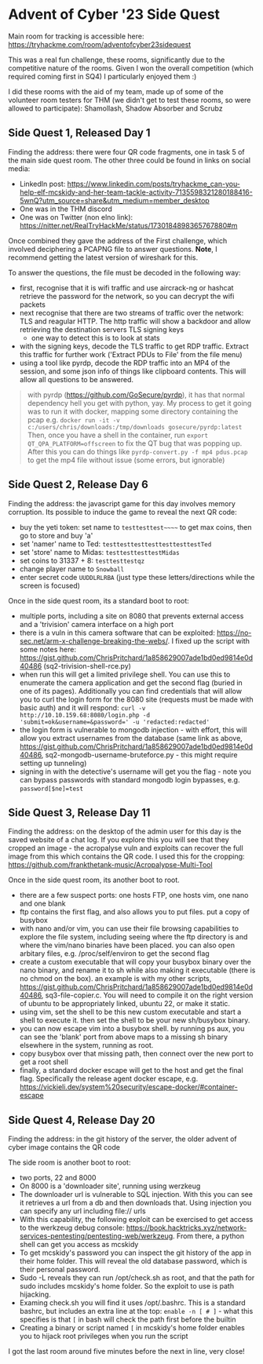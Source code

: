 # Advent of Cyber '23 Side Quest

Main room for tracking is accessible here: https://tryhackme.com/room/adventofcyber23sidequest

This was a real fun challenge, these rooms, significantly due to the competitive nature of the rooms. Given I won the overall competition (which required coming first in SQ4) I particularly enjoyed them :)

I did these rooms with the aid of my team, made up of some of the volunteer room testers for THM (we didn't get to test these rooms, so were allowed to participate): Shamollash, Shadow Absorber and Scrubz

## Side Quest 1, Released Day 1

Finding the address: there were four QR code fragments, one in task 5 of the main side quest room. The other three could be found in links on social media:
- LinkedIn post: https://www.linkedin.com/posts/tryhackme_can-you-help-elf-mcskidy-and-her-team-tackle-activity-7135598321280188416-5wnQ?utm_source=share&utm_medium=member_desktop
- One was in the THM discord
- One was on Twitter (non elno link): https://nitter.net/RealTryHackMe/status/1730184898365767880#m

Once combined they gave the address of the First challenge, which involved deciphering a PCAPNG file to answer questions. **Note**, I recommend getting the latest version of wireshark for this.

To answer the questions, the file must be decoded in the following way:
- first, recognise that it is wifi traffic and use aircrack-ng or hashcat retrieve the password for the network, so you can decrypt the wifi packets
- next recognise that there are two streams of traffic over the network: TLS and reagular HTTP. The http traffic will show a backdoor and allow retrieving the destination servers TLS signing keys
  - one way to detect this is to look at stats
- with the signing keys, decode the TLS traffic to get RDP traffic. Extract this traffic for further work ('Extract PDUs to File' from the file menu)
- using a tool like pyrdp, decode the RDP traffic into an MP4 of the session, and some json info of things like clipboard contents. This will allow all questions to be answered.

> with pyrdp (https://github.com/GoSecure/pyrdp), it has that normal dependency hell you get with python, yay.
> My process to get it going was to run it with docker, mapping some directory containing the pcap e.g. `docker run -it -v c:/users/chris/downloads:/tmp/downloads gosecure/pyrdp:latest`
> Then, once you have a shell in the container, run `export QT_QPA_PLATFORM=offscreen` to fix the QT bug that was popping up.
> After this you can do things like `pyrdp-convert.py -f mp4 pdus.pcap` to get the mp4 file without issue (some errors, but ignorable)

## Side Quest 2, Release Day 6

Finding the address: the javascript game for this day involves memory corruption. Its possible to induce the game to reveal the next QR code:
- buy the yeti token: set name to `testtesttest~~~~` to get max coins, then go to store and buy 'a'
- set 'namer' name to Ted: `testtesttesttesttesttesttestTed`
- set 'store' name to Midas: `testtesttesttestMidas`
- set coins to 31337 + 8: `testtesttestqz`
- change player name to `Snowball`
- enter secret code `UUDDLRLRBA` (just type these letters/directions while the screen is focused)

Once in the side quest room, its a standard boot to root:
- multiple ports, including a site on 8080 that prevents external access and a 'trivision' camera interface on a high port
- there is a vuln in this camera software that can be exploited: https://no-sec.net/arm-x-challenge-breaking-the-webs/. I fixed up the script with some notes here: https://gist.github.com/ChrisPritchard/1a858629007ade1bd0ed9814e0d40486 (sq2-trivision-shell-rce.py)
- when run this will get a limited privilege shell. You can use this to enumerate the camera application and get the second flag (buried in one of its pages). Additionally you can find credentials that will allow you to curl the login form for the 8080 site (requests must be made with basic auth) and it will respond: 
	`curl -v http://10.10.159.68:8080/login.php -d 'submit=ok&username=&password=' -u 'redacted:redacted'`
- the login form is vulnerable to mongodb injection - with effort, this will allow you extract usernames from the database (same link as above, https://gist.github.com/ChrisPritchard/1a858629007ade1bd0ed9814e0d40486, sq2-mongodb-username-bruteforce.py - this might require setting up tunneling)
- signing in with the detective's username will get you the flag - note you can bypass passwords with standard mongodb login bypasses, e.g. `password[$ne]=test`

## Side Quest 3, Release Day 11

Finding the address: on the desktop of the admin user for this day is the saved website of a chat log. If you explore this you will see that they cropped an image - the acropalyse vuln and exploits can recover the full image from this which contains the QR code.
I used this for the cropping: https://github.com/frankthetank-music/Acropalypse-Multi-Tool

Once in the side quest room, its another boot to root.
- there are a few suspect ports: one hosts FTP, one hosts vim, one nano and one blank
- ftp contains the first flag, and also allows you to put files. put a copy of busybox
- with nano and/or vim, you can use their file browsing capabilities to explore the file system, including seeing where the ftp directory is and where the vim/nano binaries have been placed. you can also open arbitary files, e.g. /proc/self/environ to get the second flag
- create a custom executable that will copy your busybox binary over the nano binary, and rename it to sh while also making it executable (there is no chmod on the box). an example is with my other scripts, https://gist.github.com/ChrisPritchard/1a858629007ade1bd0ed9814e0d40486, sq3-file-copier.c. You will need to compile it on the right version of ubuntu to be appropriately linked, ubuntu 22, or make it static.
- using vim, set the shell to be this new custom executable and start a shell to execute it. then set the shell to be your new sh/busybox binary.
- you can now escape vim into a busybox shell. by running ps aux, you can see the 'blank' port from above maps to a missing sh binary elsewhere in the system, running as root.
- copy busybox over that missing path, then connect over the new port to get a root shell
- finally, a standard docker escape will get to the host and get the final flag. Specifically the release agent docker escape, e.g. https://vickieli.dev/system%20security/escape-docker/#container-escape

## Side Quest 4, Release Day 20

Finding the address: in the git history of the server, the older advent of cyber image contains the QR code

The side room is another boot to root:
- two ports, 22 and 8000
- On 8000 is a 'downloader site', running using werzkeug
- The downloader url is vulnerable to SQL injection. With this you can see it retrieves a url from a db and then downloads that. Using injection you can specify any url including file:// urls
- With this capability, the following exploit can be exercised to get access to the werkzeug debug console: https://book.hacktricks.xyz/network-services-pentesting/pentesting-web/werkzeug. From there, a python shell can get you access as mcskidy
- To get mcskidy's password you can inspect the git history of the app in their home folder. This will reveal the old database password, which is their personal password.
- Sudo -L reveals they can run /opt/check.sh as root, and that the path for sudo includes mcskidy's home folder. So the exploit to use is path hijacking.
- Examing check.sh you will find it uses /opt/.bashrc. This is a standard bashrc, but includes an extra line at the top: `enable -n [ # ]` - what this specifies is that `[` in bash will check the path first before the builtin
- Creating a binary or script named `[` in mcskidy's home folder enables you to hijack root privileges when you run the script

I got the last room around five minutes before the next in line, very close!
